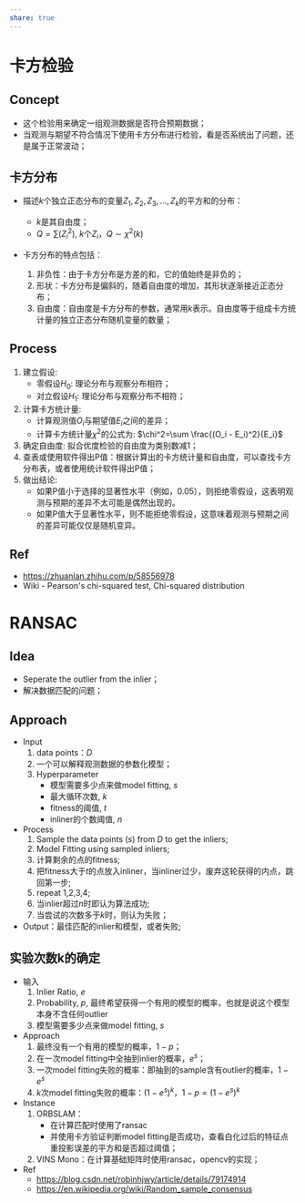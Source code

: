 ```yaml
---
share: true
---
```


# 卡方检验
## Concept
- 这个检验用来确定一组观测数据是否符合预期数据；
- 当观测与期望不符合情况下使用卡方分布进行检验，看是否系统出了问题，还是属于正常波动；

## 卡方分布
- 描述$k$个独立正态分布的变量$Z_1,Z_2,Z_3,...,Z_k$的平方和的分布：
	- $k$是其自由度；
	- $Q = \sum(Z_i^2)$, $k$个$Z_i$，$Q \sim \chi^2(k)$

- 卡方分布的特点包括：
	1. 非负性：由于卡方分布是方差的和，它的值始终是非负的；
	2. 形状：卡方分布是偏斜的，随着自由度的增加，其形状逐渐接近正态分布；
	3. 自由度：自由度是卡方分布的参数，通常用$k$表示。自由度等于组成卡方统计量的独立正态分布随机变量的数量；

## Process

1. 建立假设:
    - 零假设$H_0$​: 理论分布与观察分布相符；
    - 对立假设$H_1$: 理论分布与观察分布不相符；
2. 计算卡方统计量:
    - 计算观测值$O_i$与期望值$E_i$之间的差异；
    - 计算卡方统计量$\chi^2$的公式为: $\chi^2=\sum \frac{(O_i - E_i)^2}{E_i}$​
3. 确定自由度: 拟合优度检验的自由度为类别数减1；
4. 查表或使用软件得出P值：根据计算出的卡方统计量和自由度，可以查找卡方分布表，或者使用统计软件得出P值；
5. 做出结论:
    - 如果P值小于选择的显著性水平（例如，0.05），则拒绝零假设，这表明观测与预期的差异不太可能是偶然出现的。
    - 如果P值大于显著性水平，则不能拒绝零假设，这意味着观测与预期之间的差异可能仅仅是随机变异。

## Ref
- https://zhuanlan.zhihu.com/p/58556978
- Wiki - Pearson's chi-squared test, Chi-squared distribution

# RANSAC
## Idea
- Seperate the outlier from the inlier；
- 解决数据匹配的问题；
	
## Approach
- Input
	1. data points：$D$
	2. 一个可以解释观测数据的参数化模型；
	3. Hyperparameter
		- 模型需要多少点来做model fitting, $s$
		- 最大循环次数, $k$
		- fitness的阈值, $t$
		- inliner的个数阈值, $n$
- Process
	1. Sample the data points ($s$) from $D$ to get the inliers;
	2. Model Fitting using sampled inliers;
	3. 计算剩余的点的fitness;
	4. 把fitness大于$t$的点放入inliner，当inliner过少，废弃这轮获得的内点，跳回第一步;
	5. repeat 1,2,3,4;
	6. 当inlier超过$n$时即认为算法成功;
	7. 当尝试的次数多于$k$时，则认为失败；
- Output：最佳匹配的inlier和模型，或者失败;
	
## 实验次数k的确定
- 输入
	1. Inlier Ratio, $e$
	2. Probability, $p$, 最终希望获得一个有用的模型的概率，也就是说这个模型本身不含任何outlier
	3. 模型需要多少点来做model fitting, $s$
- Approach
	1. 最终没有一个有用的模型的概率，$1 - p$；
	2. 在一次model fitting中全抽到inlier的概率，$e^s$；
	3. 一次model fitting失败的概率：即抽到的sample含有outlier的概率，$1 - e^s$
	4. $k$次model fitting失败的概率：$(1 - e^s)^k$，$1 - p = (1 - e^s)^k$
- Instance
	1. ORBSLAM：
		- 在计算匹配时使用了ransac
		- 并使用卡方验证判断model fitting是否成功，查看白化过后的特征点重投影误差的平方和是否超过阈值；
	2. VINS Mono：在计算基础矩阵时使用ransac，opencv的实现；
- Ref
	- https://blog.csdn.net/robinhjwy/article/details/79174914
	- https://en.wikipedia.org/wiki/Random_sample_consensus